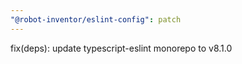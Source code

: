 ```yaml
---
"@robot-inventor/eslint-config": patch
---
```


fix(deps): update typescript-eslint monorepo to v8.1.0
